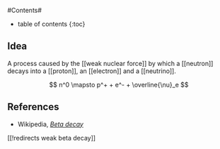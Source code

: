 
#Contents#
* table of contents
{:toc}

## Idea

A process caused by the [[weak nuclear force]] by which a [[neutron]] decays into a [[proton]], an [[electron]] and a [[neutrino]].

$$
  n^0 \mapsto p^+ + e^- + \overline{\nu}_e
$$

## References

* Wikipedia, _[Beta decay](http://en.wikipedia.org/wiki/Beta_decay)_

[[!redirects weak beta decay]]